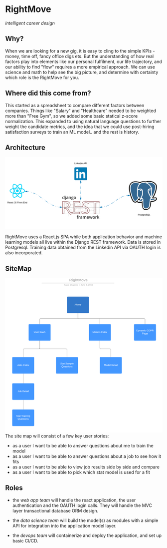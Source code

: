 # RightMove
_intelligent career design_

## Why?
When we are looking for a new gig, it is easy to cling to the simple KPIs - money, time off, fancy office digs ets. But the understanding of how real factors play into elements like our personal fulfilment, our life trajectory, and our ability to find "flow" requires a more empirical approach. We can use science and math to help see the big picture, and determine with certainty which role is the RightMove for you. 

## Where did this come from?
This started as a spreadsheet to compare different factors between companies. Things like "Salary" and "Healthcare" needed to be weighted more than "Free Gym", so we added some basic statical z-score normalization. This expanded to using natural language questions to further weight the candidate metrics, and the idea that we could use post-hiring satisfaction surveys to train an ML model.. and the rest is history. 

## Architecture
![architecture diagram](./readme_assets/stack.png)

RightMove uses a React.js SPA while both application behavior and machine learning models all live within the Django REST framework. Data is stored in Postgresql. Training data obtained from the Linkedin API via OAUTH login is also incorporated. 

## SiteMap
![early sitemap](./readme_assets/site_map.png)
The site map will consist of a few key user stories:
- as a user I want to be able to answer questions about me to train the model
- as a user I want to be able to answer questions about a job to see how it fits
- as a user I want to be able to view job results side by side and compare 
- as a user I want to be able to pick which stat model is used for a fit

## Roles 
- the *web app team* will handle the react application, the user authentication and the OAUTH login calls. They will handle the MVC layer transactional database ORM design. 

- the *data science team* will build the model(s) as modules with a simple API for integration into the application model layer.

- the *devops team* will containerize and deploy the application, and set up basic CI/CD.
 
